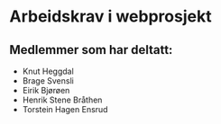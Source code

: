 # Arbeidskrav i webprosjekt

## Medlemmer som har deltatt:
- Knut Heggdal
- Brage Svensli
- Eirik Bjørøen
- Henrik Stene Bråthen
- Torstein Hagen Ensrud
